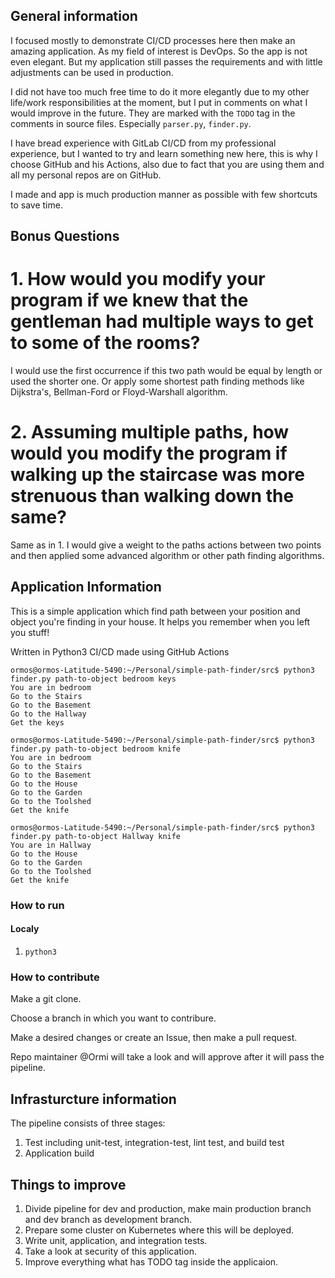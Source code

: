 ## General information

I focused mostly to demonstrate CI/CD processes here then make an amazing application. As my field of interest is DevOps. So the app is not even elegant.
But my application still passes the requirements and with little adjustments can be used in production.

I did not have too much free time to do it more elegantly due to my other life/work responsibilities at the moment, but I put in comments on what I would improve in the future. They are marked with the `TODO` tag in the comments in source files. Especially `parser.py`, `finder.py`.

I have bread experience with GitLab CI/CD from my professional experience, but I wanted to try and learn something new here, this is why I choose GitHub and his Actions, also due to fact that you are using them and all my personal repos are on GitHub.

I made and app is much production manner as possible with few shortcuts to save time.

## Bonus Questions

# 1. How would you modify your program if we knew that the gentleman had multiple ways to get to some of the rooms?

I would use the first occurrence if this two path would be equal by length or used the shorter one. Or apply some shortest path finding methods like Dijkstra's, Bellman-Ford or Floyd-Warshall algorithm.

# 2. Assuming multiple paths, how would you modify the program if walking up the staircase was more strenuous than walking down the same?

Same as in 1. I would give a weight to the paths actions between two points and then applied some advanced algorithm or other path finding algorithms.

## Application Information

This is a simple application which find path between your position and object you're finding in your house. It helps you remember when you left you stuff!

Written in Python3
CI/CD made using GitHub Actions

```
ormos@ormos-Latitude-5490:~/Personal/simple-path-finder/src$ python3 finder.py path-to-object bedroom keys
You are in bedroom
Go to the Stairs
Go to the Basement
Go to the Hallway
Get the keys

ormos@ormos-Latitude-5490:~/Personal/simple-path-finder/src$ python3 finder.py path-to-object bedroom knife
You are in bedroom
Go to the Stairs
Go to the Basement
Go to the House
Go to the Garden
Go to the Toolshed
Get the knife

ormos@ormos-Latitude-5490:~/Personal/simple-path-finder/src$ python3 finder.py path-to-object Hallway knife
You are in Hallway
Go to the House
Go to the Garden
Go to the Toolshed
Get the knife
```

### How to run

#### Localy

1. `python3 `

### How to contribute

Make a git clone.

Choose a branch in which you want to contribure.

Make a desired changes or create an Issue, then make a pull request.

Repo maintainer @Ormi will take a look and will approve after it will pass the pipeline.

## Infrasturcture information

The pipeline consists of three stages:

1. Test including unit-test, integration-test, lint test, and build test
2. Application build

## Things to improve

1. Divide pipeline for dev and production, make main production branch and dev branch as development branch.
2. Prepare some cluster on Kubernetes where this will be deployed.
3. Write unit, application, and integration tests.
4. Take a look at security of this application.
5. Improve everything what has TODO tag inside the applicaion.

